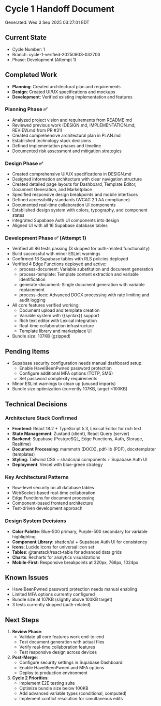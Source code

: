# Cycle 1 Handoff Document

Generated: Wed  3 Sep 2025 03:27:01 EDT

## Current State
- Cycle Number: 1
- Branch: cycle-1-verified-20250903-032703
- Phase: Development (Attempt 1)

## Completed Work
<!-- Updated by each agent as they complete their phase -->
- **Planning**: Created architectural plan and requirements
- **Design**: Created UI/UX specifications and mockups
- **Development**: Verified existing implementation and features
### Planning Phase ✅
- Analyzed project vision and requirements from README.md
- Reviewed previous work (DESIGN.md, IMPLEMENTATION.md, REVIEW.md from PR #31)
- Created comprehensive architectural plan in PLAN.md
- Established technology stack decisions
- Defined implementation phases and timeline
- Documented risk assessment and mitigation strategies

### Design Phase ✅
- Created comprehensive UI/UX specifications in DESIGN.md
- Designed information architecture with clear navigation structure
- Created detailed page layouts for Dashboard, Template Editor, Document Generation, and Marketplace
- Specified responsive design breakpoints and mobile interfaces
- Defined accessibility standards (WCAG 2.1 AA compliance)
- Documented real-time collaboration UI components
- Established design system with colors, typography, and component states
- Integrated Supabase Auth UI components into design
- Aligned UI with all 16 Supabase database tables

### Development Phase ✅ (Attempt 1)
- Verified all 86 tests passing (3 skipped for auth-related functionality)
- Build successful with minor ESLint warnings
- Confirmed 16 Supabase tables with RLS policies deployed
- Verified 4 Edge Functions deployed and active:
  - process-document: Variable substitution and document generation
  - process-template: Template content extraction and variable identification  
  - generate-document: Single document generation with variable replacement
  - process-docx: Advanced DOCX processing with rate limiting and audit logging
- All core features verified working:
  - Document upload and template creation
  - Variable system with {{syntax}} support
  - Rich text editor with Lexical integration
  - Real-time collaboration infrastructure
  - Template library and marketplace UI
- Bundle size: 107KB (gzipped)

## Pending Items
<!-- Items that need attention in the next phase or cycle -->
- Supabase security configuration needs manual dashboard setup:
  - Enable HaveIBeenPwned password protection
  - Configure additional MFA options (TOTP, SMS)
  - Set password complexity requirements
- Minor ESLint warnings to clean up (unused imports)
- Bundle size optimization (currently 107KB, target <100KB)

## Technical Decisions
<!-- Important technical decisions made during this cycle -->
### Architecture Stack Confirmed
- **Frontend**: React 18.2 + TypeScript 5.3, Lexical Editor for rich text
- **State Management**: Zustand (client), React Query (server)
- **Backend**: Supabase (PostgreSQL, Edge Functions, Auth, Storage, Realtime)
- **Document Processing**: mammoth (DOCX), pdf-lib (PDF), docxtemplater (templates)
- **Styling**: Tailwind CSS + shadcn/ui components + Supabase Auth UI
- **Deployment**: Vercel with blue-green strategy

### Key Architectural Patterns
- Row-level security on all database tables
- WebSocket-based real-time collaboration
- Edge Functions for document processing
- Component-based frontend architecture
- Test-driven development approach

### Design System Decisions
- **Color Palette**: Blue-500 primary, Purple-500 secondary for variable highlighting
- **Component Library**: shadcn/ui + Supabase Auth UI for consistency
- **Icons**: Lucide Icons for universal icon set
- **Tables**: @tanstack/react-table for advanced data grids
- **Charts**: Recharts for analytics visualizations
- **Mobile-First**: Responsive breakpoints at 320px, 768px, 1024px

## Known Issues
<!-- Issues discovered but not yet resolved -->
- HaveIBeenPwned password protection needs manual enabling
- Limited MFA options currently configured
- Bundle size at 107KB (slightly above 100KB target)
- 3 tests currently skipped (auth-related)

## Next Steps
<!-- Clear action items for the next agent/cycle -->
1. **Review Phase**: 
   - Validate all core features work end-to-end
   - Test document generation with actual files
   - Verify real-time collaboration features
   - Test responsive design across devices
2. **Post-Merge**: 
   - Configure security settings in Supabase Dashboard
   - Enable HaveIBeenPwned and MFA options
   - Deploy to production environment
3. **Cycle 2 Priorities**:
   - Implement E2E testing suite
   - Optimize bundle size below 100KB
   - Add advanced variable types (conditional, computed)
   - Implement conflict resolution for simultaneous edits

